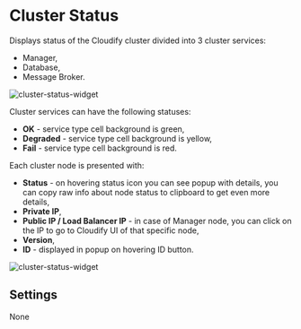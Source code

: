 # Cluster Status

Displays status of the Cloudify cluster divided into 3 cluster services: 

* Manager, 
* Database,
* Message Broker. 

![cluster-status-widget](https://docs.cloudify.co/5.1/images/ui/widgets/cluster-status.png)      

Cluster services can have the following statuses:

* **OK** - service type cell background is green,
* **Degraded** - service type cell background is yellow,
* **Fail** - service type cell background is red.

Each cluster node is presented with:

* **Status** - on hovering status icon you can see popup with details, you can copy raw info about node status to clipboard to get even more details,
* **Private IP**,
* **Public IP / Load Balancer IP** - in case of Manager node, you can click on the IP to go to Cloudify UI of that specific node,
* **Version**,
* **ID** - displayed in popup on hovering ID button.

![cluster-status-widget](https://docs.cloudify.co/5.1/images/ui/widgets/cluster-status-node-status.png)


## Settings

None
